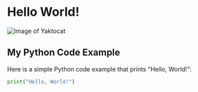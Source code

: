 # Hello World!

![Image of Yaktocat](https://octodex.github.com/images/yaktocat.png)

## My Python Code Example

Here is a simple Python code example that prints "Hello, World!":

```python
print("Hello, World!")
